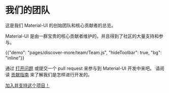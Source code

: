 # 我们的团队

<p class="description">这是我们 Material-UI 的创始团队和核心贡献者的总览。</p>

Material-UI 是由一群宝贵的核心贡献者维护的，并且得到了社区的大量支持和参与。

{{"demo": "pages/discover-more/team/Team.js", "hideToolbar": true, "bg": "inline"}}

通过 [打开问题](https://github.com/mui-org/material-ui/issues/new) 或提交一个 pull request 来参与到 Material-UI 开发中来吧。 请阅读 [贡献指南](https://github.com/mui-org/material-ui/blob/master/CONTRIBUTING.md) 来了解我们是怎样进行开发的。

[加入并支持这个项目！](/getting-started/faq/#material-ui-is-awesome-how-can-i-support-the-project)